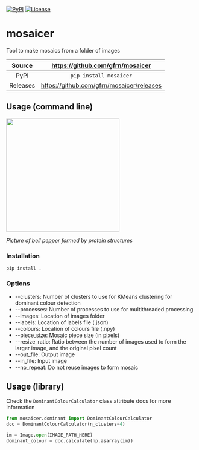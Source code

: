 [![PyPI](https://img.shields.io/pypi/v/mosaicer.svg)](https://pypi.org/project/mosaicer)
[![License](https://img.shields.io/badge/License-Apache%202.0-blue.svg)](https://www.apache.org/licenses/LICENSE-2.0)

# mosaicer

Tool to make mosaics from a folder of images

Source          | <https://github.com/gfrn/mosaicer>
:---:           | :---:
PyPI            | `pip install mosaicer`
Releases        | <https://github.com/gfrn/mosaicer/releases>


## Usage (command line)

<img src="https://github.com/gfrn/mosaic-maker/docs/pepper.png" width=300 height=300/>

*Picture of bell pepper formed by protein structures*

### Installation

`pip install .`

### Options

* --clusters: Number of clusters to use for KMeans clustering for dominant colour detection
* --processes: Number of processes to use for multithreaded processing
* --images: Location of images folder
* --labels: Location of labels file (.json)
* --colours: Location of colours file (.npy)
* --piece_size: Mosaic piece size (in pixels)
* --resize_ratio: Ratio between the number of images used to form the larger image, and the original pixel count
* --out_file: Output image
* --in_file: Input image
* --no_repeat: Do not reuse images to form mosaic

## Usage (library)

Check the `DominantColourCalculator` class attribute docs for more information

```py
from mosaicer.dominant import DominantColourCalculator
dcc = DominantColourCalculator(n_clusters=4)

im = Image.open(IMAGE_PATH_HERE)
dominant_colour = dcc.calculate(np.asarray(im))
```
